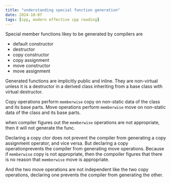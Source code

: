 ```yaml
---
title: "understanding special function generation"
date: 2024-10-07
tags: [cpp, modern effective cpp reading]
---
```


Special member functions likey to be generated by compilers are 

- default constructor
- destructor
- copy constructor
- copy assignment
- move constructor
- move assignment

Generated functions are implicitly public and inline. They are non-virtual unless it is a destructor in a derived class inheriting from a base class with virtual destructor.

Copy operations perform `memberwise` copy on non-static data of the class and its base parts.
Move operations perform `memberwise` move on non-static data of the class and its base parts.

when compiler figures out the `memberwise` operations are not appropriate, then it will not generate the func.

Declaring a copy ctor does not prevent the compiler from generating a copy assignment operator, and vice versa. But declaring a copy operationprevents the compiler from generating move operations. Because if `memberwise` copy is not appropriate, then the compoiler figures that there is no reason that `memberwise` move is appropriate. 

And the two move operations are not independent like the two copy operations, declaring one prevents the compiler from generating the other.

